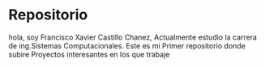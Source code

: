 # Repositorio 
hola, soy Francisco Xavier Castillo Chanez, Actualmente estudio la carrera de ing.Sistemas Computacionales.
Este es mi Primer repositorio donde subire Proyectos interesantes en los que trabaje